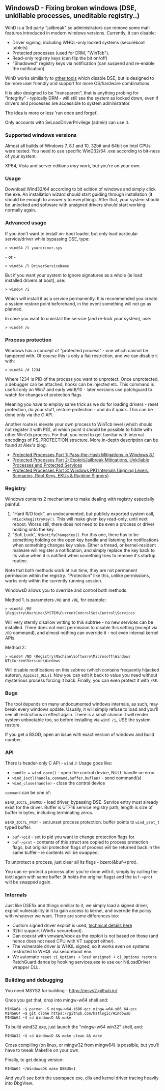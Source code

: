 ## WindowsD - Fixing broken windows (DSE, unkillable processes, uneditable registry..)

WinD is a 3rd party "jailbreak" so administrators can remove some
mal-features introduced in modern windows versions. Currently, it can disable:

* Driver signing, including WHQL-only locked systems (secureboot tablets).
* Protected processes (used for DRM, "WinTcb").
* Read-only registry keys (can flip the bit on/off)
* "Shadowed" registry keys via notification (can suspend and re-enable the notification)

WinD works similiarly to [other tools](https://github.com/hfiref0x/DSEFix) which disable DSE, but is
designed to be more user friendly and support for more OS/hardware combinations.

It is also designed to be "transparent", that is anything probing for
"integrity" - typically DRM - will still see the system as locked down,
even if drivers and processes are accessible to system administrator.

The idea is more or less 'run once and forget'.

Only accounts with SeLoadDriverPrivilege (admin) can use it.

### Supported windows versions

Almost all builds of Windows 7, 8.1 and 10, 32bit and 64bit on Intel CPUs were tested.
You need to use specific WinD32/64 .exe according to bit-ness of your system.

XP64, Vista and server editions *may* work, but you're on your own.

### Usage

Download Wind32/64 according to bit edition of windows and simply click the
exe. An installation wizard should start guiding through installation (it
should be enough to answer y to everything). After that, your system should
be unlocked and software with unsigned drivers should start working
normally again.

### Advanced usage

If you don't want to install on-boot loader, but only load particular
service/driver while bypassing DSE, type:

```
> wind64 /l yourdriver.sys
```
\- or -
```
> wind64 /l DriverServiceName
```

But if you want your system to ignore signatures as a whole (ie load installed
drivers at boot), use:

```
> wind64 /i
```

Which will install it as a service permanently. It is recommended you create
a system restore point beforehand, in the event something will not go as planned.

In case you want to uninstall the service (and re-lock your system), use:

```
> wind64 /u
```

### Process protection

Windows has a concept of "protected process" - one which cannot be tampered
with. Of course this is only a fiat restriction, and we can disable it with:

```
> wind64 /d 1234
```

Where 1234 is PID of the process you want to unprotect. Once unprotected,
a debugger can be attached, hooks can be injected etc. This command is
useful only on Win7 and early win8/10 - later versions use patchguard to
watch for changes of protection flags.

Meaning you have to employ same trick as we do for loading drivers - reset
protection, do your stuff, restore protection - and do it quick. This can
be done only via the C API.

Another route is elevate your own process to WinTcb level (which should not
register it with PG), at which point it should be possible to fiddle with
other WinTcb process. For that, you need to get familiar with internal
encodings of PS_PROTECTION structure. More in-depth description can be
found at Alex's blog:

* [Protected Processes Part 1: Pass-the-Hash Mitigations in Windows 8.1](http://www.alex-ionescu.com/?p=97)
* [Protected Processes Part 2: Exploit/Jailbreak Mitigations, Unkillable Processes and Protected Services](http://ww.alex-ionescu.com/?p=116)
* [Protected Processes Part 3: Windows PKI Internals (Signing Levels, Scenarios, Root Keys, EKUs & Runtime Signers)](http://www.alex-ionescu.com/?p=146)

### Registry

Windows contains 2 mechanisms to make dealing with registry especially painful:

1. "Hard R/O lock", an undocumented, but publicly exported system call, `NtLockRegistryKey()`. This will
   make given key read-only, until next reboot. Worse still, there does not need to be even a process or driver
   holding onto the key.
2. "Soft Lock", `NtNotifyChangeKey()`. For this one, there has to be something holding on the open key handle and
   listening for notifications when something changes key value. Either a thread, or kernel-resident malware
   will register a notification, and simply replace the key back to its value when it is notified when something
   tries to remove it's startup routine.

Note that both methods work at run time, they are not permanent permission within the registry.
"Protection" like this, unlike permissions, works only within the currently running session.

WindowsD allows you to override and control both methods.

Method 1. is parameters `/RD` and `/RE`, for example:

```
> wind64 /RE \Registry\Machine\SYSTEM\CurrentControlSet\Control\Services
```
Will very sternly disallow writing to this subtree - no new services can be installed. There does not exist permission to disable this setting (except via `/RD` command), and almost nothing can override it - not even internal kernel APIs.

Method 2:
```
> wind64 /ND \Registry\Machine\Software\Microsoft\Windows NT\CurrentVersion\Windows
```
Will disable notifications on this subtree (which contains frequently hijacked autorun, `AppInit_DLLs`). Now you can edit it back to value you need without mysterious process forcing it back. Finally, you can even protect it with `/RE`.

### Bugs

The tool depends on many undocumented windows internals, as such, may break
every windows update. Usually, it will simply refuse to load and you'll see
all restrictions in effect again. There is a small chance it will render system
unbootable too, so before installing via `wind /i`, USE the system restore.

If you get a BSOD, open an issue with exact version of windows and build number.

### API

There is header-only C API - `wind.h` Usage goes like:

* `handle = wind_open()` - open the control device, NULL handle on error
* `wind_ioctl(handle,command,buffer,buflen)` - send command(s)
* `wind_close(handle)` - close the control device

`command` can be one of:

`WIND_IOCTL_INSMOD` - load driver, bypassing DSE. Service entry must already
exist for the driver. Buffer is UTF16 service registry path, length is size of
buffer in bytes, including terminating zeros.

`WIND_IOCTL_PROT` - set/unset process protection. buffer points to `wind_prot_t`
typed buffer.

* `buf->pid` - set to pid you want to change protection flags for.
* `buf->prot` - contents of this struct are copied to process protection flags,
  but original protection flags of process will be returned back in the same
  buffer - ie contents will be swapped.

To unprotect a process, just clear all its flags - bzero(&buf->prot).

You can re-protect a process after you're done with it, simply by calling the
ioctl again with same buffer (it holds the original flags) and the `buf->prot`
will be swapped again.

### Internals

Just like DSEfix and things similiar to it, we simply load a signed driver,
exploit vulnerability in it to gain access to kernel, and override the
policy with whatever we want. There are some differences too:

* Custom signed driver exploit is used, [technical details here](http://kat.lua.cz/posts/Some_fun_with_vintage_bugs_and_driver_signing_enforcement/#more)
* 32bit support (Win8+ secureboot).
* Can coexist with vmware/vbox as the exploit is not based on those (and hence
  does not need CPU with VT support either).
* The vulnerable driver is WHQL signed, so it works even on systems restricted
  to WHQL via secureboot env.
* We automate `reset ci_Options` -> `load unsigned` -> `ci_Options restore`
  PatchGuard dance by hooking services.exe to use our NtLoadDriver wrapper DLL.

### Building and debugging
You need MSYS2 for building - https://msys2.github.io/

Once you get that, drop into mingw-w64 shell and:

```
MINGW64 ~$ pacman -S mingw-w64-i686-gcc mingw-w64-x86_64-gcc
MINGW64 ~$ git clone https://github.com/katlogic/WindowsD
MINGW64 ~$ cd WindowsD && make
```

To build wind32.exe, just launch the "mingw-w64 win32" shell, and:

```
MINGW32 ~$ cd WindowsD && make clean && make
```

Cross compiling (on linux, or mingw32 from mingw64) is possible, but you'll have to tweak Makefile on your own.

Finally, to get debug version:

```
MINGW64 ~/WindowsD$ make DEBUG=1
```

And you'll see both the userspace exe, dlls and kernel driver tracing heavily into DbgView.
